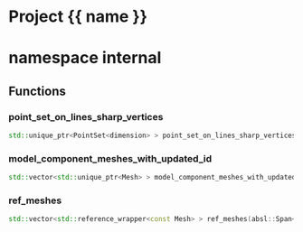 <script setup>
import {useRoute} from 'vitepress'
const {path} = useRoute()
const tokens = path.split('/')
const words = tokens[2].split('-');
for (let i = 0; i < words.length; i++) {
    words[i] = words[i].charAt(0).toUpperCase() + words[i].slice(1);
    words[i] = words[i].replace('geode', 'Geode')
}
const name = words.join('-');
</script>
# Project {{ name }}

# namespace internal



## Functions

### point_set_on_lines_sharp_vertices

```cpp
std::unique_ptr<PointSet<dimension> > point_set_on_lines_sharp_vertices(absl::Span<const std::unique_ptr<EdgedCurve<dimension> > > lines, double max_angle)
```


### model_component_meshes_with_updated_id

```cpp
std::vector<std::unique_ptr<Mesh> > model_component_meshes_with_updated_id(const ComponentRange & range)
```


### ref_meshes

```cpp
std::vector<std::reference_wrapper<const Mesh> > ref_meshes(absl::Span<const std::unique_ptr<Mesh> > meshes)
```




